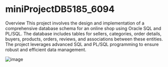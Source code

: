 # miniProjectDB5185_6094
Overview
This project involves the design and implementation of a comprehensive database schema for an online shop using Oracle SQL and PL/SQL.
The database includes tables for sellers, categories, order details, buyers, products, orders, reviews,
and associations between these entities. The project leverages advanced SQL and PL/SQL programming to ensure robust and efficient data management.

![image](https://github.com/user-attachments/assets/1dc10638-8e92-4d90-896f-0f71fdde51f4)

